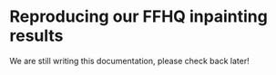 # Reproducing our FFHQ inpainting results

We are still writing this documentation, please check back later!